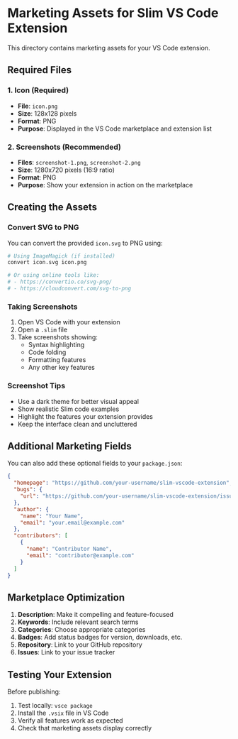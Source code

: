 # Marketing Assets for Slim VS Code Extension

This directory contains marketing assets for your VS Code extension.

## Required Files

### 1. Icon (Required)
- **File**: `icon.png`
- **Size**: 128x128 pixels
- **Format**: PNG
- **Purpose**: Displayed in the VS Code marketplace and extension list

### 2. Screenshots (Recommended)
- **Files**: `screenshot-1.png`, `screenshot-2.png`
- **Size**: 1280x720 pixels (16:9 ratio)
- **Format**: PNG
- **Purpose**: Show your extension in action on the marketplace

## Creating the Assets

### Convert SVG to PNG
You can convert the provided `icon.svg` to PNG using:
```bash
# Using ImageMagick (if installed)
convert icon.svg icon.png

# Or using online tools like:
# - https://convertio.co/svg-png/
# - https://cloudconvert.com/svg-to-png
```

### Taking Screenshots
1. Open VS Code with your extension
2. Open a `.slim` file
3. Take screenshots showing:
   - Syntax highlighting
   - Code folding
   - Formatting features
   - Any other key features

### Screenshot Tips
- Use a dark theme for better visual appeal
- Show realistic Slim code examples
- Highlight the features your extension provides
- Keep the interface clean and uncluttered

## Additional Marketing Fields

You can also add these optional fields to your `package.json`:

```json
{
  "homepage": "https://github.com/your-username/slim-vscode-extension",
  "bugs": {
    "url": "https://github.com/your-username/slim-vscode-extension/issues"
  },
  "author": {
    "name": "Your Name",
    "email": "your.email@example.com"
  },
  "contributors": [
    {
      "name": "Contributor Name",
      "email": "contributor@example.com"
    }
  ]
}
```

## Marketplace Optimization

1. **Description**: Make it compelling and feature-focused
2. **Keywords**: Include relevant search terms
3. **Categories**: Choose appropriate categories
4. **Badges**: Add status badges for version, downloads, etc.
5. **Repository**: Link to your GitHub repository
6. **Issues**: Link to your issue tracker

## Testing Your Extension

Before publishing:
1. Test locally: `vsce package`
2. Install the `.vsix` file in VS Code
3. Verify all features work as expected
4. Check that marketing assets display correctly
